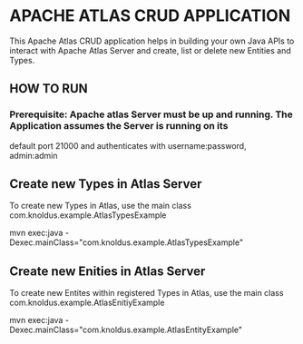 # APACHE ATLAS CRUD APPLICATION
This Apache Atlas CRUD application helps in building your own Java APIs to interact with Apache Atlas Server and create,
 list or delete new Entities and Types.

 ## HOW TO RUN

 ### Prerequisite: Apache atlas Server must be up and running. The Application assumes the Server is running on its
 default port 21000 and authenticates with username:password, admin:admin

  ## Create new Types in Atlas Server

  To create new Types in Atlas, use the main class com.knoldus.example.AtlasTypesExample

  mvn exec:java -Dexec.mainClass="com.knoldus.example.AtlasTypesExample"

  ## Create new Enities in Atlas Server

  To create new Entites within registered Types in Atlas, use the main class com.knoldus.example.AtlasEnitiyExample

  mvn exec:java -Dexec.mainClass="com.knoldus.example.AtlasEntityExample"


